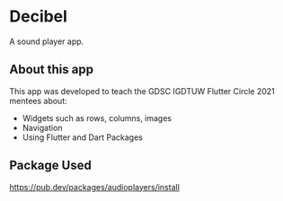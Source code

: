 # Decibel
A sound player app.

## About this app
This app was developed to teach the GDSC IGDTUW Flutter Circle 2021 mentees about:
- Widgets such as rows, columns, images
- Navigation
- Using Flutter and Dart Packages

## Package Used
https://pub.dev/packages/audioplayers/install
